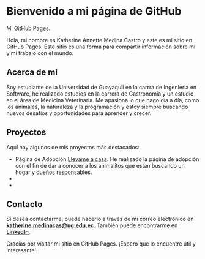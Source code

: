 # Bienvenido a mi página de GitHub

[Mi GitHub Pages](https://github.com/KatherineMedina55).


Hola, mi nombre es Katherine Annette Medina Castro y este es mi sitio en GitHub Pages. Este sitio es una forma para compartir información sobre mí y mi trabajo con el mundo.

## Acerca de mí

Soy estudiante de la Universidad de Guayaquil en la carrra de Ingenieria en Software, he realizado estudios en la carrera de Gastronomía y un estudio en el área de Medicina Veterinaria. Me apasiona lo que hago día a día, como los animales, la naturaleza y la programación y estoy siempre buscando nuevos desafíos y oportunidades para aprender y crecer.


## Proyectos

Aquí hay algunos de mis proyectos más destacados:

* Página de Adopción [Llevame a casa](https://katherinemedina55.github.io/kmedina.github.io/). He realizado la página de adopción con el fin de dar a conocer a los animalitos que estan buscando un hogar y dueños responsables.
* 
*


## Contacto

Si desea contactarme, puede hacerlo a través de mi correo electrónico en **katherine.medinacas@ug.edu.ec**. También puede encontrarme en **[LinkedIn](www.linkedin.com/in/katherine-medina-)**.




Gracias por visitar mi sitio en GitHub Pages. ¡Espero que lo encuentre útil y interesante!
